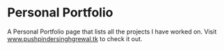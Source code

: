 # Personal Portfolio
A Personal Portfolio page that lists all the projects I have worked on. 
Visit www.pushpindersinghgrewal.tk to check it out.
